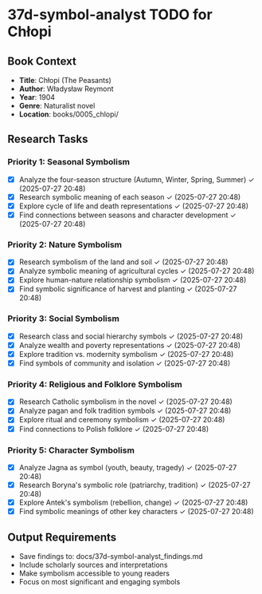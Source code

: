 # 37d-symbol-analyst TODO for Chłopi

## Book Context
- **Title**: Chłopi (The Peasants)
- **Author**: Władysław Reymont
- **Year**: 1904
- **Genre**: Naturalist novel
- **Location**: books/0005_chlopi/

## Research Tasks

### Priority 1: Seasonal Symbolism
- [x] Analyze the four-season structure (Autumn, Winter, Spring, Summer) ✓ (2025-07-27 20:48)
- [x] Research symbolic meaning of each season ✓ (2025-07-27 20:48)
- [x] Explore cycle of life and death representations ✓ (2025-07-27 20:48)
- [x] Find connections between seasons and character development ✓ (2025-07-27 20:48)

### Priority 2: Nature Symbolism
- [x] Research symbolism of the land and soil ✓ (2025-07-27 20:48)
- [x] Analyze symbolic meaning of agricultural cycles ✓ (2025-07-27 20:48)
- [x] Explore human-nature relationship symbolism ✓ (2025-07-27 20:48)
- [x] Find symbolic significance of harvest and planting ✓ (2025-07-27 20:48)

### Priority 3: Social Symbolism
- [x] Research class and social hierarchy symbols ✓ (2025-07-27 20:48)
- [x] Analyze wealth and poverty representations ✓ (2025-07-27 20:48)
- [x] Explore tradition vs. modernity symbolism ✓ (2025-07-27 20:48)
- [x] Find symbols of community and isolation ✓ (2025-07-27 20:48)

### Priority 4: Religious and Folklore Symbolism
- [x] Research Catholic symbolism in the novel ✓ (2025-07-27 20:48)
- [x] Analyze pagan and folk tradition symbols ✓ (2025-07-27 20:48)
- [x] Explore ritual and ceremony symbolism ✓ (2025-07-27 20:48)
- [x] Find connections to Polish folklore ✓ (2025-07-27 20:48)

### Priority 5: Character Symbolism
- [x] Analyze Jagna as symbol (youth, beauty, tragedy) ✓ (2025-07-27 20:48)
- [x] Research Boryna's symbolic role (patriarchy, tradition) ✓ (2025-07-27 20:48)
- [x] Explore Antek's symbolism (rebellion, change) ✓ (2025-07-27 20:48)
- [x] Find symbolic meanings of other key characters ✓ (2025-07-27 20:48)

## Output Requirements
- Save findings to: docs/37d-symbol-analyst_findings.md
- Include scholarly sources and interpretations
- Make symbolism accessible to young readers
- Focus on most significant and engaging symbols
